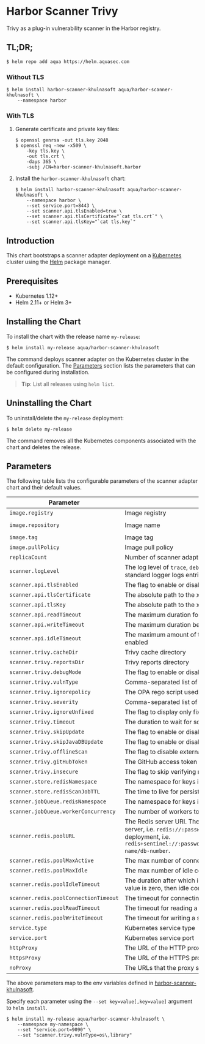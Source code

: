 # Harbor Scanner Trivy

Trivy as a plug-in vulnerability scanner in the Harbor registry.

## TL;DR;

```
$ helm repo add aqua https://helm.aquasec.com
```

### Without TLS

```
$ helm install harbor-scanner-khulnasoft aqua/harbor-scanner-khulnasoft \
    --namespace harbor
```

### With TLS

1. Generate certificate and private key files:
   ```
   $ openssl genrsa -out tls.key 2048
   $ openssl req -new -x509 \
       -key tls.key \
       -out tls.crt \
       -days 365 \
       -subj /CN=harbor-scanner-khulnasoft.harbor
   ```
2. Install the `harbor-scanner-khulnasoft` chart:
   ```
   $ helm install harbor-scanner-khulnasoft aqua/harbor-scanner-khulnasoft \
       --namespace harbor \
       --set service.port=8443 \
       --set scanner.api.tlsEnabled=true \
       --set scanner.api.tlsCertificate="`cat tls.crt`" \
       --set scanner.api.tlsKey="`cat tls.key`"
   ```

## Introduction

This chart bootstraps a scanner adapter deployment on a [Kubernetes](http://kubernetes.io) cluster using the
[Helm](https://helm.sh) package manager.

## Prerequisites

- Kubernetes 1.12+
- Helm 2.11+ or Helm 3+

## Installing the Chart

To install the chart with the release name `my-release`:

```
$ helm install my-release aqua/harbor-scanner-khulnasoft
```

The command deploys scanner adapter on the Kubernetes cluster in the default configuration. The [Parameters](#parameters)
section lists the parameters that can be configured during installation.

> **Tip**: List all releases using `helm list`.

## Uninstalling the Chart

To uninstall/delete the `my-release` deployment:

```
$ helm delete my-release
```

The command removes all the Kubernetes components associated with the chart and deletes the release.

## Parameters

The following table lists the configurable parameters of the scanner adapter chart and their default values.

| Parameter                             | Description                                                                                                                                                                                                                                                                        | Default                            |
|---------------------------------------|------------------------------------------------------------------------------------------------------------------------------------------------------------------------------------------------------------------------------------------------------------------------------------|------------------------------------|
| `image.registry`                      | Image registry                                                                                                                                                                                                                                                                     | `docker.io`                        |
| `image.repository`                    | Image name                                                                                                                                                                                                                                                                         | `aquasec/harbor-scanner-khulnasoft`     |
| `image.tag`                           | Image tag                                                                                                                                                                                                                                                                          | `{TAG_NAME}`                       |
| `image.pullPolicy`                    | Image pull policy                                                                                                                                                                                                                                                                  | `IfNotPresent`                     |
| `replicaCount`                        | Number of scanner adapter Pods to run                                                                                                                                                                                                                                              | `1`                                |
| `scanner.logLevel`                    | The log level of `trace`, `debug`, `info`, `warn`, `warning`, `error`, `fatal` or `panic`. The standard logger logs entries with that level or anything above it                                                                                                                   | `info`                             |
| `scanner.api.tlsEnabled`              | The flag to enable or disable TLS for HTTP                                                                                                                                                                                                                                         | `true`                             |
| `scanner.api.tlsCertificate`          | The absolute path to the x509 certificate file                                                                                                                                                                                                                                     |                                    |
| `scanner.api.tlsKey`                  | The absolute path to the x509 private key file                                                                                                                                                                                                                                     |                                    |
| `scanner.api.readTimeout`             | The maximum duration for reading the entire request, including the body                                                                                                                                                                                                            | `15s`                              |
| `scanner.api.writeTimeout`            | The maximum duration before timing out writes of the response                                                                                                                                                                                                                      | `15s`                              |
| `scanner.api.idleTimeout`             | The maximum amount of time to wait for the next request when keep-alives are enabled                                                                                                                                                                                               | `60s`                              |
| `scanner.trivy.cacheDir`              | Trivy cache directory                                                                                                                                                                                                                                                              | `/home/scanner/.cache/trivy`       |
| `scanner.trivy.reportsDir`            | Trivy reports directory                                                                                                                                                                                                                                                            | `/home/scanner/.cache/reports`     |
| `scanner.trivy.debugMode`             | The flag to enable or disable Trivy debug mode                                                                                                                                                                                                                                     | `false`                            |
| `scanner.trivy.vulnType`              | Comma-separated list of vulnerability types. Possible values are `os` and `library`.                                                                                                                                                                                               | `os,library`                       |
| `scanner.trivy.ignorepolicy`          | The OPA rego script used by Trivy to evaluate each vulnerability                                                                                                                                                                                                                   | `     `                            |
| `scanner.trivy.severity`              | Comma-separated list of vulnerabilities severities to be displayed                                                                                                                                                                                                                 | `UNKNOWN,LOW,MEDIUM,HIGH,CRITICAL` |
| `scanner.trivy.ignoreUnfixed`         | The flag to display only fixed vulnerabilities                                                                                                                                                                                                                                     | `false`                            |
| `scanner.trivy.timeout`               | The duration to wait for scan completion                                                                                                                                                                                                                                           | `5m0s`                             |
| `scanner.trivy.skipUpdate`            | The flag to enable or disable Trivy DB downloads from GitHub                                                                                                                                                                                                                       | `false`                            |
| `scanner.trivy.skipJavaDBUpdate`      | The flag to enable or disable Trivy Java DB downloads from GitHub                                                                                                                                                                                                                       | `false`                            |
| `scanner.trivy.offlineScan`           | The flag to disable external API requests to identify dependencies                                                                                                                                                                                                                 | `false`                            |
| `scanner.trivy.gitHubToken`           | The GitHub access token to download Trivy DB                                                                                                                                                                                                                                       |                                    |
| `scanner.trivy.insecure`              | The flag to skip verifying registry certificate                                                                                                                                                                                                                                    | `false`                            |
| `scanner.store.redisNamespace`        | The namespace for keys in the Redis store                                                                                                                                                                                                                                          | `harbor.scanner.trivy:store`       |
| `scanner.store.redisScanJobTTL`       | The time to live for persisting scan jobs and associated scan reports                                                                                                                                                                                                              | `1h`                               |
| `scanner.jobQueue.redisNamespace`     | The namespace for keys in the scan jobs queue backed by Redis                                                                                                                                                                                                                      | `harbor.scanner.trivy:job-queue`   |
| `scanner.jobQueue.workerConcurrency`  | The number of workers to spin-up for a jobs queue                                                                                                                                                                                                                                  | `1`                                |
| `scanner.redis.poolURL`               | The Redis server URI. The URI supports schemas to connect to a standalone Redis server, i.e. `redis://:password@standalone_host:port/db-number` and Redis Sentinel deployment, i.e. `redis+sentinel://:password@sentinel_host1:port1,sentinel_host2:port2/monitor-name/db-number`. |
| `scanner.redis.poolMaxActive`         | The max number of connections allocated by the Redis connection pool                                                                                                                                                                                                               | `5`                                |
| `scanner.redis.poolMaxIdle`           | The max number of idle connections in the Redis connection pool                                                                                                                                                                                                                    | `5`                                |
| `scanner.redis.poolIdleTimeout`       | The duration after which idle connections to the Redis server are closed. If the value is zero, then idle connections are not closed.                                                                                                                                              | `5m`                               |
| `scanner.redis.poolConnectionTimeout` | The timeout for connecting to the Redis server                                                                                                                                                                                                                                     | `1s`                               |
| `scanner.redis.poolReadTimeout`       | The timeout for reading a single Redis command reply                                                                                                                                                                                                                               | `1s`                               |
| `scanner.redis.poolWriteTimeout`      | The timeout for writing a single Redis command                                                                                                                                                                                                                                     | `1s`                               |
| `service.type`                        | Kubernetes service type                                                                                                                                                                                                                                                            | `ClusterIP`                        |
| `service.port`                        | Kubernetes service port                                                                                                                                                                                                                                                            | `8080`                             |
| `httpProxy`                           | The URL of the HTTP proxy server                                                                                                                                                                                                                                                   |                                    |
| `httpsProxy`                          | The URL of the HTTPS proxy server                                                                                                                                                                                                                                                  |                                    |
| `noProxy`                             | The URLs that the proxy settings do not apply to                                                                                                                                                                                                                                   |                                    |

The above parameters map to the env variables defined in [harbor-scanner-khulnasoft](https://github.com/khulnasoft/harbor-scanner-khulnasoft#configuration).

Specify each parameter using the `--set key=value[,key=value]` argument to `helm install`.

```
$ helm install my-release aqua/harbor-scanner-khulnasoft \
    --namespace my-namespace \
    --set "service.port=9090" \
    --set "scanner.trivy.vulnType=os\,library"
```
